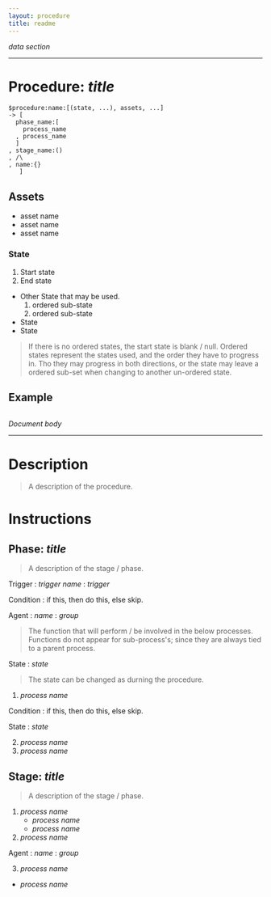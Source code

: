 ```yaml
---
layout: procedure
title: readme
---
```

_data section_
* * * * * * * * * * * * * * * * * * * * * * * * * * * * * * * * * * * * * *

Procedure: _title_
===========================================================================
```code
$procedure:name:[(state, ...), assets, ...]
-> [
  phase_name:[
    process_name
  , process_name
  ]
, stage_name:()
, /\
, name:{}
   ]
```

Assets
---------------------------------------------------------------------------
- asset name
- asset name
- asset name

### State
1. Start state
2. End state


- Other State that may be used.
   1. ordered sub-state
   2. ordered sub-state
- State
- State

> If there is no ordered states, the start state is blank / null.
> Ordered states represent the states used, and the order they have to
> progress in. Tho they may progress in both directions, or the state may
> leave a ordered sub-set when changing to another un-ordered state.

Example
---------------------------------------------------------------------------
```code
```

_Document body_
* * * * * * * * * * * * * * * * * * * * * * * * * * * * * * * * * * * * * *

Description
===========================================================================
> A description of the procedure.

Instructions
===========================================================================

Phase: _title_
---------------------------------------------------------------------------
> A description of the stage / phase.

Trigger
  : _trigger name_
  : _trigger_

Condition
  : if this, then do this, else skip.

Agent
  : _name_
  : _group_

> The function that will perform / be involved in the below processes.
> Functions do not appear for sub-process's; since they are always tied to
> a parent process.

State
  : _state_

> The state can be changed as durning the procedure.

1. _process name_

Condition
  : if this, then do this, else skip.

State
  : _state_

2. _process name_
3. _process name_

Stage: _title_
---------------------------------------------------------------------------
> A description of the stage / phase.


1. _process name_
   - _process name_
   - _process name_
2. _process name_

Agent
  : _name_
  : _group_

3. _process name_


- _process name_
